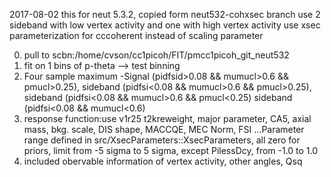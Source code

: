 2017-08-02
this for neut 5.3.2, copied form neut532-cohxsec branch
use 2 sideband with low vertex activity and one with high vertex activity
use xsec parameterization for cccoherent instead of scaling parameter

0. pull to scbn:/home/cvson/cc1picoh/FIT/pmcc1picoh_git_neut532
1. fit on 1 bins of p-theta --> test binning
2. Four sample maximum -Signal (pidfsid>0.08 && mumucl>0.6 && pmucl>0.25), sideband (pidfsi<0.08 && mumucl>0.6 && pmucl>0.25), sideband (pidfsi<0.08 && mumucl>0.6 && pmucl<0.25) sideband (pidfsi<0.08 && mumucl<0.6)
3. response function:use v1r25 t2kreweight, major parameter, CA5, axial mass, bkg. scale, DIS shape, MACCQE, MEC Norm, FSI
...Parameter range defined in src/XsecParameters::XsecParameters, all zero for priors, limit from -5 sigma to 5 sigma, except PilessDcy, from -1.0 to 1.0
4. included obervable information of vertex activity, other angles, Qsq
